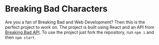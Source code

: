 # Breaking Bad Characters

Are you a fan of Breaking Bad and Web Development? Then this is the perfect project to work on. The project is built using React and an API from [Breaking Bad API](https://breakingbadapi.com/). To use the project just fork the repository, run `npm i` and then `npm start`.